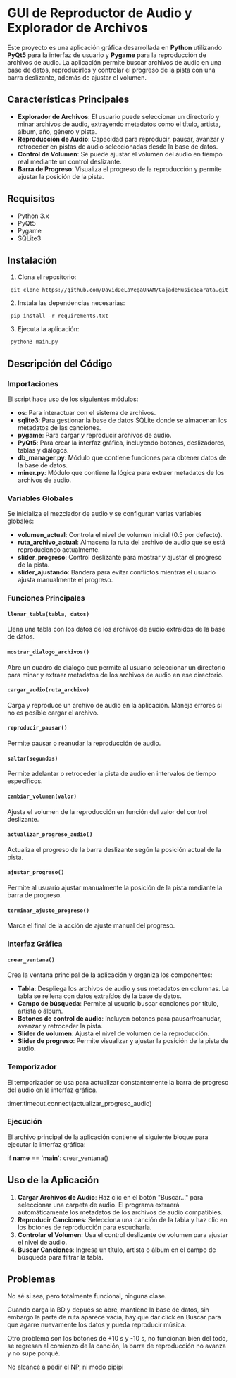 
# GUI de Reproductor de Audio y Explorador de Archivos

Este proyecto es una aplicación gráfica desarrollada en **Python** utilizando **PyQt5** para la interfaz de usuario y **Pygame** para la reproducción de archivos de audio. La aplicación permite buscar archivos de audio en una base de datos, reproducirlos y controlar el progreso de la pista con una barra deslizante, además de ajustar el volumen.

## Características Principales

- **Explorador de Archivos**: El usuario puede seleccionar un directorio y minar archivos de audio, extrayendo metadatos como el título, artista, álbum, año, género y pista.
- **Reproducción de Audio**: Capacidad para reproducir, pausar, avanzar y retroceder en pistas de audio seleccionadas desde la base de datos.
- **Control de Volumen**: Se puede ajustar el volumen del audio en tiempo real mediante un control deslizante.
- **Barra de Progreso**: Visualiza el progreso de la reproducción y permite ajustar la posición de la pista.

## Requisitos

- Python 3.x
- PyQt5
- Pygame
- SQLite3

## Instalación

1. Clona el repositorio:
  ```
   git clone https://github.com/DavidDeLaVegaUNAM/CajadeMusicaBarata.git
   ```

2. Instala las dependencias necesarias:
  ```
   pip install -r requirements.txt
  ```

3. Ejecuta la aplicación:
  ```
   python3 main.py
  ```



## Descripción del Código

### Importaciones

El script hace uso de los siguientes módulos:

- **os**: Para interactuar con el sistema de archivos.
- **sqlite3**: Para gestionar la base de datos SQLite donde se almacenan los metadatos de las canciones.
- **pygame**: Para cargar y reproducir archivos de audio.
- **PyQt5**: Para crear la interfaz gráfica, incluyendo botones, deslizadores, tablas y diálogos.
- **db_manager.py**: Módulo que contiene funciones para obtener datos de la base de datos.
- **miner.py**: Módulo que contiene la lógica para extraer metadatos de los archivos de audio.

### Variables Globales

Se inicializa el mezclador de audio y se configuran varias variables globales:
- **volumen_actual**: Controla el nivel de volumen inicial (0.5 por defecto).
- **ruta_archivo_actual**: Almacena la ruta del archivo de audio que se está reproduciendo actualmente.
- **slider_progreso**: Control deslizante para mostrar y ajustar el progreso de la pista.
- **slider_ajustando**: Bandera para evitar conflictos mientras el usuario ajusta manualmente el progreso.

### Funciones Principales

#### `llenar_tabla(tabla, datos)`
Llena una tabla con los datos de los archivos de audio extraídos de la base de datos.

#### `mostrar_dialogo_archivos()`
Abre un cuadro de diálogo que permite al usuario seleccionar un directorio para minar y extraer metadatos de los archivos de audio en ese directorio.

#### `cargar_audio(ruta_archivo)`
Carga y reproduce un archivo de audio en la aplicación. Maneja errores si no es posible cargar el archivo.

#### `reproducir_pausar()`
Permite pausar o reanudar la reproducción de audio.

#### `saltar(segundos)`
Permite adelantar o retroceder la pista de audio en intervalos de tiempo específicos.

#### `cambiar_volumen(valor)`
Ajusta el volumen de la reproducción en función del valor del control deslizante.

#### `actualizar_progreso_audio()`
Actualiza el progreso de la barra deslizante según la posición actual de la pista.

#### `ajustar_progreso()`
Permite al usuario ajustar manualmente la posición de la pista mediante la barra de progreso.

#### `terminar_ajuste_progreso()`
Marca el final de la acción de ajuste manual del progreso.

### Interfaz Gráfica

#### `crear_ventana()`
Crea la ventana principal de la aplicación y organiza los componentes:

- **Tabla**: Despliega los archivos de audio y sus metadatos en columnas. La tabla se rellena con datos extraídos de la base de datos.
- **Campo de búsqueda**: Permite al usuario buscar canciones por título, artista o álbum.
- **Botones de control de audio**: Incluyen botones para pausar/reanudar, avanzar y retroceder la pista.
- **Slider de volumen**: Ajusta el nivel de volumen de la reproducción.
- **Slider de progreso**: Permite visualizar y ajustar la posición de la pista de audio.

### Temporizador

El temporizador se usa para actualizar constantemente la barra de progreso del audio en la interfaz gráfica.

timer.timeout.connect(actualizar_progreso_audio)


### Ejecución

El archivo principal de la aplicación contiene el siguiente bloque para ejecutar la interfaz gráfica:


if __name__ == '__main__':
    crear_ventana()




## Uso de la Aplicación

1. **Cargar Archivos de Audio**: Haz clic en el botón "Buscar..." para seleccionar una carpeta de audio. El programa extraerá automáticamente los metadatos de los archivos de audio compatibles.
2. **Reproducir Canciones**: Selecciona una canción de la tabla y haz clic en los botones de reproducción para escucharla.
3. **Controlar el Volumen**: Usa el control deslizante de volumen para ajustar el nivel de audio.
4. **Buscar Canciones**: Ingresa un título, artista o álbum en el campo de búsqueda para filtrar la tabla.



## Problemas
No sé si sea, pero totalmente funcional, ninguna clase.

Cuando carga la BD y depués se abre, mantiene la base de datos, sin embargo la parte de ruta aparece vacía, hay que dar click en Buscar para que agarre
nuevamente los datos y pueda reproducir música. 

Otro problema son los botones de +10 s y -10 s, no funcionan bien del todo, se regresan al comienzo de la canción, la barra de reproducción no avanza y no 
supe porqué. 

No alcancé a pedir el NP, ni modo pipipi